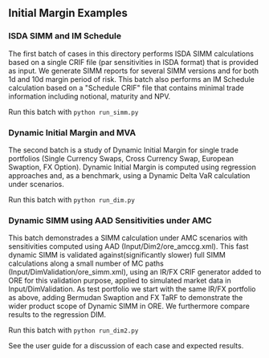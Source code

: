 ## Initial Margin Examples

### ISDA SIMM and IM Schedule

The first batch of cases in this directory performs ISDA SIMM calculations
based on a single CRIF file (par sensitivities in ISDA format) that is
provided as input. We generate SIMM reports for several SIMM versions
and for both 1d and 10d margin period of risk. This batch also performs an
IM Schedule calculation based on a "Schedule CRIF" file that contains minimal
trade information including notional, maturity and NPV.

Run this batch with <code>python run_simm.py</code>


### Dynamic Initial Margin and MVA

The second batch is a study of Dynamic Initial Margin for single trade portfolios
(Single Currency Swaps, Cross Currency Swap, European Swaption, FX Option).
Dynamic Initial Margin is computed using regression approaches and, as a
benchmark, using a Dynamic Delta VaR calculation under scenarios.

Run this batch with <code>python run_dim.py</code>


### Dynamic SIMM using AAD Sensitivities under AMC

This batch demonstrades a SIMM calculation under AMC scenarios with sensitivities
computed using AAD (Input/Dim2/ore_amccg.xml).
This fast dynamic SIMM is validated against(significantly slower) full SIMM
calculations along a small number of MC paths (Input/DimValidation/ore_simm.xml),
using an IR/FX CRIF generator added to ORE for this validation purpose,
applied to simulated market data in Input/DimValidation.
As test portfolio we start with the same IR/FX portfolio as above, adding
Bermudan Swaption and FX TaRF to demonstrate the wider product scope of
Dynamic SIMM in ORE. We furthermore compare results to the regression DIM.

Run this batch with <code>python run_dim2.py</code>

See the user guide for a discussion of each case and expected results.

